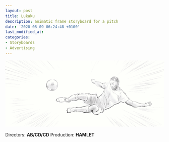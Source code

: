 ```yaml
---
layout: post
title: Lukaku
description: animatic frame storyboard for a pitch
date: '2020-08-09 06:24:48 +0100'
last_modified_at:
categories:
- Storyboards
- Advertising
---
```

![Animatic storyboard for a pitch](/images/Proximus_Pitch_No_Limit-board-animatic_Lukaku.png)

Directors: **AB/CD/CD**
Production: **HAMLET**
